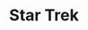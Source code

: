 ---
layout: video
series: Angry Video Game Nerd
season: 3
episode: 49
title: "Star Trek"
permalink: /avgn/episode-49
video_info:
  - youtube;YouTube;1CNddEz9dak
  - youtube;Higher quality reupload;_le1p3CMWE4
  - drive;ScrewAttack version;18k9yQP1kOSoyV-bCxIpnGMIf0i87S2CC
release_date: 2008-06-11
mike_notes:
toggle: off
title-cards:
  - episode-49.jpg
---